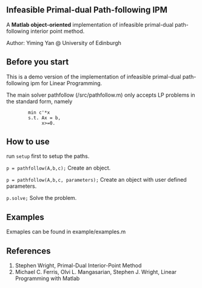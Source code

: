 Infeasible Primal-dual Path-following IPM
--------
A **Matlab object-oriented** implementation of infeasible primal-dual path-following interior point method.

Author: Yiming Yan @ University of Edinburgh


Before you start
---------------------------------------------------------------------------
This is a demo version of the implementation
of infeasible primal-dual path-following ipm for Linear Programming.

The main solver pathfollow (/src/pathfollow.m) only accepts LP problems 
in the standard form, namely
```
        min c'*x 
        s.t. Ax = b, 
             x>=0.        
```

How to use
--------
run ```setup``` first to setup the paths.

```p = pathfollow(A,b,c);```             Create an object.

```p = pathfollow(A,b,c, parameters);``` Create an object with user defined parameters.

```p.solve;```                           Solve the problem.

Examples
----------
Exmaples can be found in example/examples.m

References
---------------------------------------------------------------------------
1. Stephen Wright, Primal-Dual Interior-Point Method
2. Michael C. Ferris, Olvi L. Mangasarian, Stephen J. Wright, Linear Programming with Matlab




